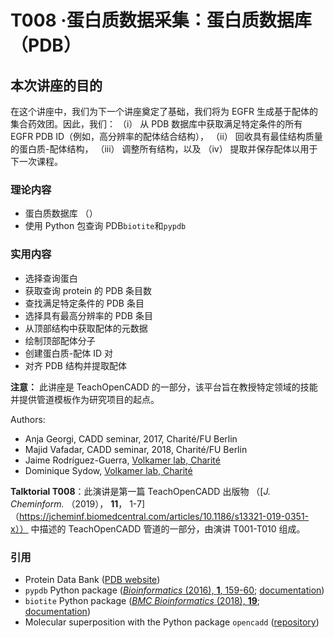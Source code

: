 # T008 ·蛋白质数据采集：蛋白质数据库 （PDB）



## 本次讲座的目的


在这个讲座中，我们为下一个讲座奠定了基础，我们将为 EGFR 生成基于配体的集合药效团。因此，我们：
（i） 从 PDB 数据库中获取满足特定条件的所有 EGFR PDB ID（例如，高分辨率的配体结合结构），
（ii） 回收具有最佳结构质量的蛋白质-配体结构，
（iii） 调整所有结构，以及
（iv） 提取并保存配体以用于下一次课程。


### 理论内容


- 蛋白质数据库 （） 
- 使用 Python 包查询 PDB`biotite`和`pypdb` 


### 实用内容


* 选择查询蛋白
* 获取查询 protein 的 PDB 条目数
* 查找满足特定条件的 PDB 条目
* 选择具有最高分辨率的 PDB 条目
* 从顶部结构中获取配体的元数据
* 绘制顶部配体分子
* 创建蛋白质-配体 ID 对
* 对齐 PDB 结构并提取配体



**注意：** 此讲座是 TeachOpenCADD 的一部分，该平台旨在教授特定领域的技能并提供管道模板作为研究项目的起点。

Authors:

- Anja Georgi, CADD seminar, 2017, Charité/FU Berlin
- Majid Vafadar, CADD seminar, 2018, Charité/FU Berlin
- Jaime Rodríguez-Guerra, [Volkamer lab, Charité](https://volkamerlab.org/)
- Dominique Sydow, [Volkamer lab, Charité](https://volkamerlab.org/)


__Talktorial T008__：此演讲是第一篇 TeachOpenCADD 出版物 （[_J. Cheminform._ （2019）， **11**， 1-7]（https://jcheminf.biomedcentral.com/articles/10.1186/s13321-019-0351-x）） 中描述的 TeachOpenCADD 管道的一部分，由演讲 T001-T010 组成。


### 引用


* Protein Data Bank 
([PDB website](http://www.rcsb.org/))
* `pypdb` Python package 
([_Bioinformatics_ (2016), **1**, 159-60](https://academic.oup.com/bioinformatics/article-lookup/doi/10.1093/bioinformatics/btv543); [documentation](http://www.wgilpin.com/pypdb_docs/html/))
* `biotite` Python package ([_BMC Bioinformatics_ (2018), **19**](https://bmcbioinformatics.biomedcentral.com/articles/10.1186/s12859-018-2367-z); [documentation](https://www.biotite-python.org/))
* Molecular superposition with the Python package `opencadd` ([repository](https://github.com/volkamerlab/opencadd))
